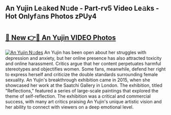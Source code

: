 ## An Yujin Le𝚊ked N𝚞de - Part-rv5 Video Le𝚊ks - Hot Onlyf𝚊ns Photos zPUy4

# <h2><a href="http://ab4233.deff.icu/?id=An+Yujin">🔗 New 👉🔴 An Yujin VIDEO Photos</a></h2>

[![An Yujin N𝚞des](https://i.imgur.com/rIISA9y.gif)](http://ab4233.deff.icu/?id=An+Yujin)
An Yujin has been open about her struggles with depression and anxiety, but her online presence has also attracted toxicity and online harassment. Critics argue that her content perpetuates harmful stereotypes and objectifies women. Some fans, meanwhile, defend her right to express herself and criticize the double standards surrounding female sexuality. An Yujin's breakthrough exhibition came in 2015, when she showcased her work at the Saatchi Gallery in London. The exhibition, titled "Reflections," featured a series of large-scale paintings that explored the theme of self-reflection. The exhibition was a critical and commercial success, with many art critics praising An Yujin's unique artistic vision and her ability to connect with viewers on a deep emotional level.
